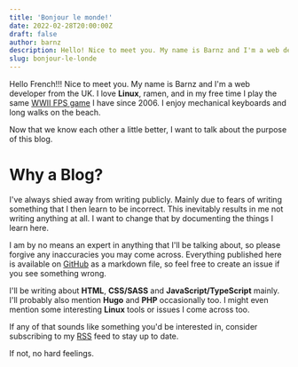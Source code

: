 ```yaml
---
title: 'Bonjour le monde!'
date: 2022-02-28T20:00:00Z
draft: false
author: barnz
description: Hello! Nice to meet you. My name is Barnz and I'm a web developer from the UK.
slug: bonjour-le-londe
---
```


Hello French!!! Nice to meet you. My name is Barnz and I'm a web developer from the UK. I love **Linux**, ramen, and in my free time I play the same [WWII FPS game](https://www.splashdamage.com/games/wolfenstein-enemy-territory/) I have since 2006. I enjoy mechanical keyboards and long walks on the beach.

Now that we know each other a little better, I want to talk about the purpose of this blog.

# Why a Blog? 

I've always shied away from writing publicly. Mainly due to fears of writing something that I then learn to be incorrect. This inevitably results in me not writing anything at all. I want to change that by documenting the things I learn here.

I am by no means an expert in anything that I'll be talking about, so please forgive any inaccuracies you may come across. Everything published here is available on [GitHub](https://github.com/incinn/barnz.dev) as a markdown file, so feel free to create an issue if you see something wrong.

I'll be writing about **HTML**, **CSS/SASS** and **JavaScript/TypeScript** mainly. I'll probably also mention **Hugo** and **PHP** occasionally too. I might even mention some interesting **Linux** tools or issues I come across too.

If any of that sounds like something you'd be interested in, consider subscribing to my [RSS](/blog/index.xml) feed to stay up to date.

If not, no hard feelings.

